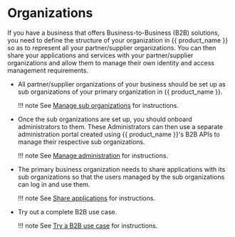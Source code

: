 # Organizations

If you have a business that offers Business-to-Business (B2B) solutions, you need to define the structure of your organization in {{ product_name }} so as to represent all your partner/supplier organizations. You can then share your applications and services with your partner/supplier organizations and allow them to manage their own identity and access management requirements.

- All partner/supplier organizations of your business should be set up as sub organizations of your primary organization in {{ product_name }}.

    !!! note
        See [Manage sub organizations]({{base_path}}/guides/organization-management/manage-suborganizations/) for instructions.

- Once the sub organizations are set up, you should onboard administrators to them. These Administrators can then use a separate administration portal created using {{ product_name }}'s B2B APIs to manage their respective sub organizations.

    !!! note
        See [Manage administration]({{base_path}}/guides/organization-management/manage-b2b-administration/) for instructions.

- The primary business organization needs to share applications with its sub organizations so that the users managed by the sub organizations can log in and use them.

    !!! note
        See [Share applications]({{base_path}}/guides/organization-management/share-applications/) for instructions.

- Try out a complete B2B use case.

    !!! note
        See  [Try a B2B use case]({{base_path}}/guides/organization-management/try-a-b2b-use-case/) for instructions.